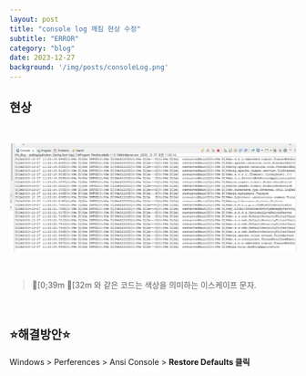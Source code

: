 ```yaml
---
layout: post
title: "console log 깨짐 현상 수정"
subtitle: "ERROR"
category: "blog"
date: 2023-12-27
background: '/img/posts/consoleLog.png'
---
```


## 현상

<br>

![aspect](/img/posts/consoleLog.png)

<br>

> [0;39m [32m 와 같은 코드는 색상을 의미하는 이스케이프 문자.

<br>

## ⭐해결방안⭐

Windows > Perferences > Ansi Console > **Restore Defaults 클릭**

<br>



<br> 
<br> 
<br>
